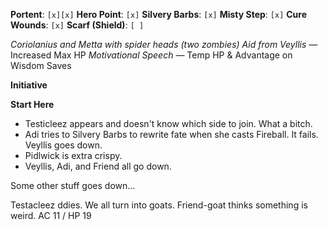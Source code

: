 **Portent**: `[x][x]`
**Hero Point**: `[x]`
**Silvery Barbs**: `[x]`
**Misty Step**: `[x]`
**Cure Wounds**: `[x]`
**Scarf (Shield)**: `[ ]`

*Coriolanius and Metta with spider heads (two zombies)*
*Aid from Veyllis* — Increased Max HP
*Motivational Speech* — Temp HP & Advantage on Wisdom Saves

**Initiative**

**Start Here**
- Testicleez appears and doesn't know which side to join. What a bitch.
- Adi tries to Silvery Barbs to rewrite fate when she casts Fireball. It fails. Veyllis goes down.
- Pidlwick is extra crispy.
- Veyllis, Adi, and Friend all go down.

Some other stuff goes down...

Testacleez ddies. We all turn into goats.
Friend-goat thinks something is weird.
AC 11 / HP 19